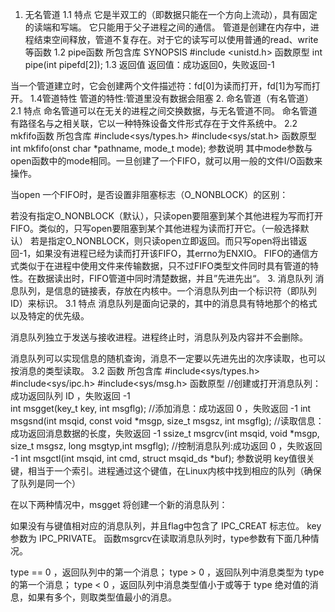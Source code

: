1. 无名管道
1.1 特点
它是半双工的（即数据只能在一个方向上流动），具有固定的读端和写端。
它只能用于父子进程之间的通信。
管道是创建在内存中，进程结束空间释放，管道不复存在。对于它的读写可以使用普通的read、write等函数
1.2 pipe函数
所包含库
SYNOPSIS
       #include <unistd.h>
函数原型
       int pipe(int pipefd[2]);
1.3 返回值
返回值：成功返回0，失败返回-1

当一个管道建立时，它会创建两个文件描述符：fd[0]为读而打开，fd[1]为写而打开。
1.4管道特性
管道的特性:管道里没有数据会阻塞
2. 命名管道（有名管道）
2.1 特点
命名管道可以在无关的进程之间交换数据，与无名管道不同。
命名管道有路径名与之相关联，它以一种特殊设备文件形式存在于文件系统中。
2.2 mkfifo函数
所包含库
#include<sys/types.h>
#include<sys/stat.h>
函数原型
	int mkfifo(onst char *pathname, mode_t mode);
参数说明
	其中mode参数与open函数中的mode相同。一旦创建了一个FIFO，就可以用一般的文件I/O函数来操作。

当open 一个FIFO时，是否设置非阻塞标志（O_NONBLOCK）的区别：

若没有指定O_NONBLOCK（默认），只读open要阻塞到某个其他进程为写而打开FIFO。类似的，只写open要阻塞到某个其他进程为读而打开它。（一般选择默认）
若是指定O_NONBLOCK，则只读open立即返回。而只写open将出错返回-1，如果没有进程已经为读而打开该FIFO，其errno为ENXIO。
FIFO的通信方式类似于在进程中使用文件来传输数据，只不过FIFO类型文件同时具有管道的特性。在数据读出时，FIFO管道中同时清楚数据，并且”先进先出“。
3. 消息队列
消息队列，是信息的链接表，存放在内核中。一个消息队列由一个标识符（即队列 ID）来标识。
3.1 特点
消息队列是面向记录的，其中的消息具有特地那个的格式以及特定的优先级。

消息队列独立于发送与接收进程。进程终止时，消息队列及内容并不会删除。

消息队列可以实现信息的随机查询，消息不一定要以先进先出的次序读取，也可以按消息的类型读取。 
3.2 函数
所包含库
#include<sys/types.h>
#include<sys/ipc.h>
#include<sys/msg.h>
函数原型
//创建或打开消息队列：成功返回队列 ID ，失败返回 -1    
int msgget(key_t key, int msgflg);
//添加消息：成功返回 0 ，失败返回 -1 
int msgsnd(int msqid, const void *msgp, size_t msgsz, int msgflg);
//读取信息：成功返回消息数据的长度，失败返回 -1
ssize_t msgrcv(int msqid, void *msgp, size_t msgsz, long msgtyp,int msgflg);
//控制消息队列:成功返回 0 ，失败返回 -1 
int msgctl(int msqid, int cmd, struct msqid_ds *buf);
参数说明
key值很关键，相当于一个索引。进程通过这个键值，在Linux内核中找到相应的队列（确保了队列是同一个）

在以下两种情况中，msgget 将创建一个新的消息队列：

如果没有与键值相对应的消息队列，并且flag中包含了 IPC_CREAT 标志位。
key 参数为 IPC_PRIVATE。
函数msgrcv在读取消息队列时，type参数有下面几种情况。

type == 0 ，返回队列中的第一个消息；
type > 0 ，返回队列中消息类型为 type 的第一个消息；
type < 0 ，返回队列中消息类型值小于或等于 type 绝对值的消息，如果有多个，则取类型值最小的消息。


